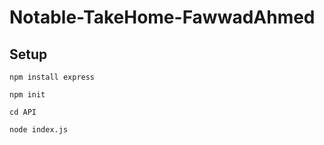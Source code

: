 # Notable-TakeHome-FawwadAhmed


## Setup
`npm install express`

`npm init`

`cd API`

`node index.js`


